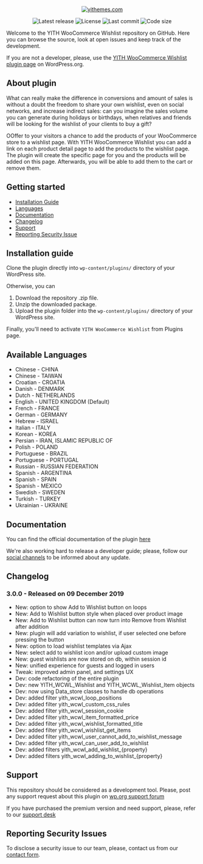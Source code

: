 <p align="center"><a href="https://yithemes.com/"><img src="https://docs.yithemes.com/wp-content/uploads/2018/02/logo-1.png" alt="yithemes.com"></a></p>

<p align="center">
<img src="https://img.shields.io/github/v/release/yithemes/yith-woocommerce-wishlist?label=stable" alt="Latest release">
<img src="https://img.shields.io/github/license/yithemes/yith-woocommerce-wishlist" alt="License">
<img src="https://img.shields.io/github/last-commit/yithemes/yith-woocommerce-wishlist" alt="Last commit">
<img src="https://img.shields.io/github/languages/code-size/yithemes/yith-woocommerce-wishlist" alt="Code size">
</p>

Welcome to the YITH WooCommerce Wishlist repository on GitHub. Here you can browse the source, look at open issues and keep track of the development.

If you are not a developer, please, use the [YITH WooCommerce Wishlist plugin page](https://wordpress.org/plugins/yith-woocommerce-wishlist/) on WordPress.org.

## About plugin

What can really make the difference in conversions and amount of sales is without a doubt the freedom to share your own wishlist, even on social networks, and increase indirect sales: can you imagine the sales volume you can generate during holidays or birthdays, when relatives and friends will be looking for the wishlist of your clients to buy a gift?

OOffer to your visitors a chance to add the products of your WooCommerce store to a wishlist page. With YITH WooCommerce Wishlist you can add a link on each product detail page
 to add the products to the wishlist page. The plugin will create the specific page for you and the products will be added on this page. Afterwards, you will be able to add them to the cart or remove them.

## Getting started

* [Installation Guide](#quick-guide)
* [Languages](#available-languages)
* [Documentation](#documentation)
* [Changelog](#changelog)
* [Support](#support)
* [Reporting Security Issue](#reporting-security-issues)

## Installation guide

Clone the plugin directly into `wp-content/plugins/` directory of your WordPress site.

Otherwise, you can 

1. Download the repository .zip file.
2. Unzip the downloaded package.
3. Upload the plugin folder into the `wp-content/plugins/` directory of your WordPress site.

Finally, you'll need to activate `YITH WooCommerce Wishlist` from Plugins page.

## Available Languages

* Chinese - CHINA
* Chinese - TAIWAN
* Croatian - CROATIA
* Danish - DENMARK
* Dutch - NETHERLANDS
* English - UNITED KINGDOM (Default)
* French - FRANCE
* German - GERMANY
* Hebrew - ISRAEL
* Italian - ITALY
* Korean - KOREA
* Persian - IRAN, ISLAMIC REPUBLIC OF
* Polish - POLAND
* Portuguese - BRAZIL
* Portuguese - PORTUGAL
* Russian - RUSSIAN FEDERATION
* Spanish - ARGENTINA
* Spanish - SPAIN
* Spanish - MEXICO
* Swedish - SWEDEN
* Turkish - TURKEY
* Ukrainian - UKRAINE

## Documentation

You can find the official documentation of the plugin [here](https://docs.yithemes.com/yith-woocommerce-wishlist/)

We're also working hard to release a developer guide; please, follow our [social channels](http://twitter.com/yithemes) to be informed about any update.

## Changelog

### 3.0.0 - Released on 09 December 2019

* New: option to show Add to Wishlist button on loops
* New: Add to Wishlist button style when placed over product image
* New: Add to Wishlist button can now turn into Remove from Wishlist after addition
* New: plugin will add variation to wishlist, if user selected one before pressing the button
* New: option to load wishlist templates via Ajax
* New: select add to wishlist icon and/or upload  custom image
* New: guest wishlists are now stored on db, within session id
* New: unified experience for guests and logged in users
* Tweak: improved admin panel, and settings UX
* Dev: code refactoring of the entire plugin
* Dev: new YITH_WCWL_Wishlist and YITH_WCWL_Wishlist_Item objects
* Dev: now using Data_store classes to handle db operations
* Dev: added filter yith_wcwl_loop_positions
* Dev: added filter yith_wcwl_custom_css_rules
* Dev: added filter yith_wcwl_session_cookie
* Dev: added filter yith_wcwl_item_formatted_price
* Dev: added filter yith_wcwl_wishlist_formatted_title
* Dev: added filter yith_wcwl_wishlist_get_items
* Dev: added filter yith_wcwl_user_cannot_add_to_wishlist_message
* Dev: added filter yith_wcwl_can_user_add_to_wishlist
* Dev: added filters yith_wcwl_add_wishlist_{property}
* Dev: added filters yith_wcwl_adding_to_wishlist_{property}

## Support

This repository should be considered as a development tool.
Please, post any support request about this plugin on [wp.org support forum](https://wordpress.org/support/plugin/yith-woocommerce-wishlist/)

If you have purchased the premium version and need support, please, refer to our [support desk](https://yithemes.com/my-account/support/dashboard/)

## Reporting Security Issues
To disclose a security issue to our team, please, contact us from our [contact form](https://yithemes.com/contact-form/).